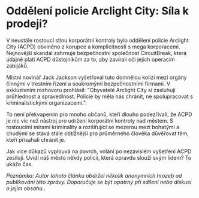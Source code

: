 # Oddělení policie Arclight City: Síla k prodeji?

V neustále rostoucí stínu korporátní kontroly bylo oddělení policie Arclight City (ACPD) obviněno z korupce a komplicitnosti s mega korporacemi. Nejnovější skandál zahrnuje bezpečnostní společnost CircuitBreak, která údajně platí ACPD důstojníkům za to, aby zavírali oči jejich operacím zabijáků.

Místní novinář Jack Jackson vyšetřoval tuto domnělou kolizi mezi orgány činnými v trestním řízení a soukromými bezpečnostními firmami. V exkluzivním rozhovoru prohlásil: "Obyvatelé Arclight City si zasluhují průhlednost a spravedlnost. Policie by měla nás chránit, ne spolupracovat s kriminalistickými organizacemi.".

To není překvapením pro mnoho občanů, kteří dlouho podezřívali, že ACPD je nic víc než nástroj pro udržení korporátní kontroly nad městem. S rostoucími mírami kriminality a rozšiřující se mezerou mezi bohatými a chudými se stává stále obtížnější pro průměrného člověka důvěřovat těm, kteří přísahali chránit je.

Jak více důkazů vyplouvá na povrch, volání po nezávislém vyšetření ACPD zesilují. Uvidí náš město někdy policii, která opravdu slouží svým lidem? To ukáže čas.

_Poznámka: Autor tohoto článku obdržel několik anonymních hrozeb od publikování této zprávy. Doporučuje se být opatrný při sdílení nebo diskusi o jejím obsahu._.
